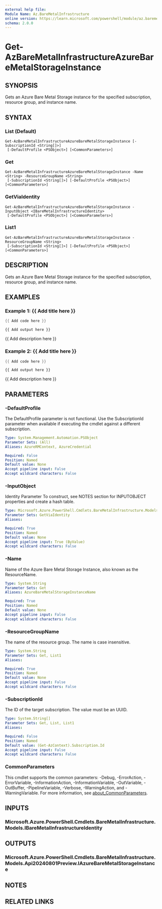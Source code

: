 ```yaml
---
external help file:
Module Name: Az.BareMetalInfrastructure
online version: https://learn.microsoft.com/powershell/module/az.baremetalinfrastructure/get-azbaremetalinfrastructureazurebaremetalstorageinstance
schema: 2.0.0
---
```


# Get-AzBareMetalInfrastructureAzureBareMetalStorageInstance

## SYNOPSIS
Gets an Azure Bare Metal Storage instance for the specified subscription, resource group, and instance name.

## SYNTAX

### List (Default)
```
Get-AzBareMetalInfrastructureAzureBareMetalStorageInstance [-SubscriptionId <String[]>]
 [-DefaultProfile <PSObject>] [<CommonParameters>]
```

### Get
```
Get-AzBareMetalInfrastructureAzureBareMetalStorageInstance -Name <String> -ResourceGroupName <String>
 [-SubscriptionId <String[]>] [-DefaultProfile <PSObject>] [<CommonParameters>]
```

### GetViaIdentity
```
Get-AzBareMetalInfrastructureAzureBareMetalStorageInstance -InputObject <IBareMetalInfrastructureIdentity>
 [-DefaultProfile <PSObject>] [<CommonParameters>]
```

### List1
```
Get-AzBareMetalInfrastructureAzureBareMetalStorageInstance -ResourceGroupName <String>
 [-SubscriptionId <String[]>] [-DefaultProfile <PSObject>] [<CommonParameters>]
```

## DESCRIPTION
Gets an Azure Bare Metal Storage instance for the specified subscription, resource group, and instance name.

## EXAMPLES

### Example 1: {{ Add title here }}
```powershell
{{ Add code here }}
```

```output
{{ Add output here }}
```

{{ Add description here }}

### Example 2: {{ Add title here }}
```powershell
{{ Add code here }}
```

```output
{{ Add output here }}
```

{{ Add description here }}

## PARAMETERS

### -DefaultProfile
The DefaultProfile parameter is not functional.
Use the SubscriptionId parameter when available if executing the cmdlet against a different subscription.

```yaml
Type: System.Management.Automation.PSObject
Parameter Sets: (All)
Aliases: AzureRMContext, AzureCredential

Required: False
Position: Named
Default value: None
Accept pipeline input: False
Accept wildcard characters: False
```

### -InputObject
Identity Parameter
To construct, see NOTES section for INPUTOBJECT properties and create a hash table.

```yaml
Type: Microsoft.Azure.PowerShell.Cmdlets.BareMetalInfrastructure.Models.IBareMetalInfrastructureIdentity
Parameter Sets: GetViaIdentity
Aliases:

Required: True
Position: Named
Default value: None
Accept pipeline input: True (ByValue)
Accept wildcard characters: False
```

### -Name
Name of the Azure Bare Metal Storage Instance, also known as the ResourceName.

```yaml
Type: System.String
Parameter Sets: Get
Aliases: AzureBareMetalStorageInstanceName

Required: True
Position: Named
Default value: None
Accept pipeline input: False
Accept wildcard characters: False
```

### -ResourceGroupName
The name of the resource group.
The name is case insensitive.

```yaml
Type: System.String
Parameter Sets: Get, List1
Aliases:

Required: True
Position: Named
Default value: None
Accept pipeline input: False
Accept wildcard characters: False
```

### -SubscriptionId
The ID of the target subscription.
The value must be an UUID.

```yaml
Type: System.String[]
Parameter Sets: Get, List, List1
Aliases:

Required: False
Position: Named
Default value: (Get-AzContext).Subscription.Id
Accept pipeline input: False
Accept wildcard characters: False
```

### CommonParameters
This cmdlet supports the common parameters: -Debug, -ErrorAction, -ErrorVariable, -InformationAction, -InformationVariable, -OutVariable, -OutBuffer, -PipelineVariable, -Verbose, -WarningAction, and -WarningVariable. For more information, see [about_CommonParameters](http://go.microsoft.com/fwlink/?LinkID=113216).

## INPUTS

### Microsoft.Azure.PowerShell.Cmdlets.BareMetalInfrastructure.Models.IBareMetalInfrastructureIdentity

## OUTPUTS

### Microsoft.Azure.PowerShell.Cmdlets.BareMetalInfrastructure.Models.Api20240801Preview.IAzureBareMetalStorageInstance

## NOTES

## RELATED LINKS

